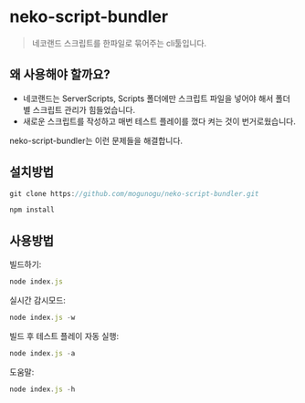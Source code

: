 # neko-script-bundler
>네코랜드 스크립트를 한파일로 묶어주는 cli툴입니다.

## 왜 사용해야 할까요?
- 네코랜드는 ServerScripts, Scripts 폴더에만 스크립트 파일을 넣어야 해서 폴더별 스크립트 관리가 힘들었습니다.
- 새로운 스크립트를 작성하고 매번 테스트 플레이를 껐다 켜는 것이 번거로웠습니다.

neko-script-bundler는 이런 문제들을 해결합니다.

## 설치방법
  ```js
  git clone https://github.com/mogunogu/neko-script-bundler.git
  ```
  ```js
  npm install
  ```
## 사용방법

  빌드하기:
  ```js
  node index.js
  ```  
  실시간 감시모드:
  ```js
  node index.js -w
  ```
  
  빌드 후 테스트 플레이 자동 실행:
  ```js
  node index.js -a
  ```
  
  도움말:
  ```js
  node index.js -h
  ```
